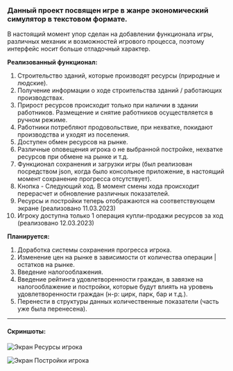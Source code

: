 ### Данный проект посвящен игре в жанре экономический симулятор в текстовом формате.

В настоящий момент упор сделан на добавлении функционала игры, различных механик и возможностей игрового процесса, поэтому интерфейс носит больше отладочный характер.

**Реализованный функционал:**
1. Строительство зданий, которые производят ресурсы (природные и людские).
2. Получение информации о ходе строительства зданий / работающих производствах.
3. Прирост ресурсов происходит только при наличии в здании работников. Размещение и снятие работников осуществляется в ручном режиме.
4. Работники потребляют продовольствие, при нехватке, покидают производства и уходят из поселения.
5. Доступен обмен ресурсов на рынке.
6. Различные оповещения игрока о не выбранной постройке, нехватке ресурсов при обмене на рынке и т.д.
7. Функционал сохранения и загрузки игры (был реализован посредством json, когда было консольное приложение, в настоящий момент сохранение прогресса отсутствует).
8. Кнопка - Следующий ход. В момент смены хода происходит перерасчет и обновление различных показателей.
9. Ресурсы и постройки теперь отображаются на соответствующем экране (реализовано 11.03.2023)
10. Игроку доступна только 1 операция купли-продажи ресурсов за ход (реализовано 12.03.2023)


**Планируется:**

1. Доработка системы сохранения прогресса игрока.
2. Изменение цен на рынке в зависимости от количества операции | остатков на рынке.
3. Введение налогооблажения.
4. Введение рейтинга удовлетворенности граждан, в завязке на налогооблажение и постройки, которые будут влиять на уровень удовлетворенности граждан (н-р: цирк, парк, бар и т.д.).
5. Перенести в структуры данных количественные показатели (часть уже была перенесена).

___
#### Скриншоты:

![Экран Ресурсы игрока](https://user-images.githubusercontent.com/92044501/224481360-be86636c-797f-4021-b3d6-34338838f4a4.jpg)

![Экран Постройки игрока](https://user-images.githubusercontent.com/92044501/224481362-ca63187f-5503-4ef6-a0ac-24bd6dd0d87b.jpg)
